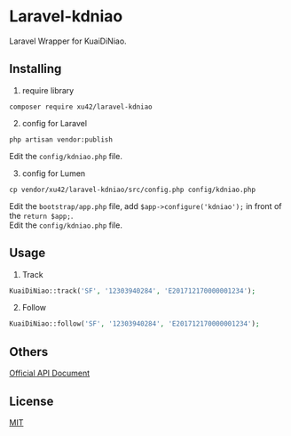# Laravel-kdniao

Laravel Wrapper for KuaiDiNiao.


## Installing

1. require library

```shell
composer require xu42/laravel-kdniao
```

2. config for Laravel

```shell
php artisan vendor:publish
```
Edit the `config/kdniao.php` file.

3. config for Lumen

```shell
cp vendor/xu42/laravel-kdniao/src/config.php config/kdniao.php
```
Edit the `bootstrap/app.php` file, add `$app->configure('kdniao');` in front of the `return $app;`.  
Edit the `config/kdniao.php` file.


## Usage

1. Track

```php
KuaiDiNiao::track('SF', '12303940284', 'E201712170000001234');
```

2. Follow

```php
KuaiDiNiao::follow('SF', '12303940284', 'E201712170000001234');
```

## Others

[Official API Document](http://www.kdniao.com/api-all)


## License

[MIT](LICENSE)
